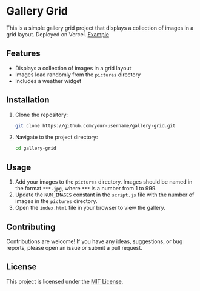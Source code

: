 # Gallery Grid

This is a simple gallery grid project that displays a collection of images in a grid layout.
Deployed on Vercel. [Example](https://gallery-grid-theta.vercel.app/index.html)

## Features

- Displays a collection of images in a grid layout
- Images load randomly from the `pictures` directory
- Includes a weather widget

## Installation

1. Clone the repository:

    ```sh
    git clone https://github.com/your-username/gallery-grid.git
    ```

2. Navigate to the project directory:

    ```sh
    cd gallery-grid
    ```

## Usage

1. Add your images to the `pictures` directory. Images should be named in the format `***.jpg`, where `***` is a number from 1 to 999.
2. Update the `NUM_IMAGES` constant in the `script.js` file with the number of images in the `pictures` directory.
3. Open the `index.html` file in your browser to view the gallery.

## Contributing

Contributions are welcome! If you have any ideas, suggestions, or bug reports, please open an issue or submit a pull request.

## License

This project is licensed under the [MIT License](LICENSE).  
